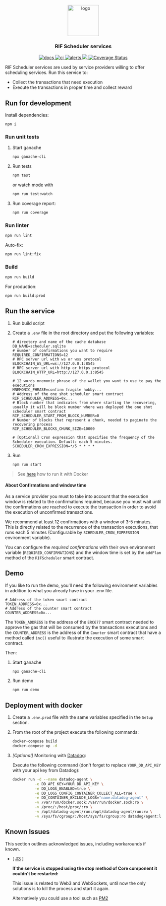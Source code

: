 <p align="middle">
    <img src="https://www.rifos.org/assets/img/logo.svg" alt="logo" height="100" >
</p>
<h3 align="middle">RIF Scheduler services</h3>
<p align="middle">
    <a href="https://developers.rsk.co/rif/scheduler/services">
        <img src="https://img.shields.io/badge/-docs-brightgreen" alt="docs" />
    </a>
    <a href="https://github.com/rsksmart/rif-scheduler-services/actions/workflows/ci.yml" alt="ci">
        <img src="https://github.com/rsksmart/rif-scheduler-services/actions/workflows/ci.yml/badge.svg" alt="ci" />
    </a>
    <a href="https://lgtm.com/projects/g/rsksmart/rif-scheduler-services/alerts/">
        <img src="https://img.shields.io/lgtm/alerts/github/rsksmart/rif-scheduler-services" alt="alerts">
    </a>
    <a href="https://lgtm.com/projects/g/rsksmart/rif-scheduler-services/context:javascript">
        <img src="https://img.shields.io/lgtm/grade/javascript/github/rsksmart/rif-scheduler-services">
    </a>
    <a href='https://coveralls.io/github/rsksmart/rif-scheduler-services?branch=main'>
        <img src='https://coveralls.io/repos/github/rsksmart/rif-scheduler-services/badge.svg?branch=develop' alt='Coverage Status' />
    </a>
</p>

RIF Scheduler services are used by service providers willing to offer scheduling services. Run this service to:

- Collect the transactions that need execution
- Execute the transactions in proper time and collect reward

## Run for development

Install dependencies:

```sh
npm i
```

### Run unit tests

1. Start ganache

    ```sh
    npx ganache-cli
    ```

2. Run tests

    ```sh
    npm test
    ```

    or watch mode with

    ```sh
    npm run test:watch
    ```

3. Run coverage report:

    ```sh
    npm run coverage
    ```

### Run linter

```sh
npm run lint
```

Auto-fix:

```sh
npm run lint:fix
```

### Build

```sh
npm run build
```

For production:

```sh
npm run build:prod
```

## Run the service

1. Run build script

2. Create a `.env` file in the root directory and put the following variables:

    ```dosini
    # directory and name of the cache database
    DB_NAME=scheduler.sqlite
    # number of confirmations you want to require
    REQUIRED_CONFIRMATIONS=12
    # RPC server url with ws or wss protocol
    BLOCKCHAIN_WS_URL=ws://127.0.0.1:8545
    # RPC server url with http or https protocol
    BLOCKCHAIN_HTTP_URL=http://127.0.0.1:8545

    # 12 words mnemonic phrase of the wallet you want to use to pay the executions
    MNEMONIC_PHRASE=confirm fragile hobby...
    # Address of the one shot scheduler smart contract
    RIF_SCHEDULER_ADDRESS=0x...
    # Block number that indicates from where starting the recovering, usually it will be block number where was deployed the one shot scheduler smart contract
    RIF_SCHEDULER_START_FROM_BLOCK_NUMBER=0
    # Number of blocks that represent a chunk, needed to paginate the recovering process
    RIF_SCHEDULER_BLOCKS_CHUNK_SIZE=10000

    # [Optional] Cron expression that specifies the frequency of the Scheduler execution. Default: each 5 minutes.
    SCHEDULER_CRON_EXPRESSION=*/5 * * * *
    ```

3. Run

    ```sh
    npm run start
    ```

> See [here](#deployment-with-docker) how to run it with Docker

#### About Confirmations and window time

As a service provider you must to take into account that the execution window is related to the confirmations required, because you must wait until the confirmations are reached to execute the transaction in order to avoid the execution of unconfirmed transactions.

We recommend at least 12 confirmations with a window of 3-5 minutes. This is directly related to the recurrence of the transaction executions, that runs each 5 minutes (Configurable by `SCHEDULER_CRON_EXPRESSION` environment variable).  

You can configure the *required confirmations* with their own environment variable (`REQUIRED_CONFIRMATIONS`) and the window time is set by the `addPlan` method of the `RIFScheduler` smart contract.

## Demo

If you like to run the demo, you'll need the following environment variables in addition to what you already have in your .env file.

```dosini
# Address of the token smart contract
TOKEN_ADDRESS=0x...
# Address of the counter smart contract
COUNTER_ADDRESS=0x...
```

The `TOKEN_ADDRESS` is the address of the `ERC677` smart contract needed to approve the gas that will be consumed by the transactions executions and the `COUNTER_ADDRESS` is the address of the `Counter` smart contract that have a method called `inc()` useful to illustrate the execution of some smart contract.

Then:

1. Start ganache

    ```sh
    npx ganache-cli
    ```

2. Run demo

    ```sh
    npm run demo
    ```

## Deployment with docker

1. Create a `.env.prod` file with the same variables specified in the `Setup` section.

2. From the root of the project execute the following commands:

    ```sh
    docker-compose build
    docker-compose up -d
    ```

3. *[Optional]* Monitoring with [Datadog](https://www.datadoghq.com/):

    Execute the following command (don't forget to replace `YOUR_DD_API_KEY` with your api key from Datadog):

    ```sh
    docker run -d --name datadog-agent \
              -e DD_API_KEY=YOUR_DD_API_KEY \
              -e DD_LOGS_ENABLED=true \
              -e DD_LOGS_CONFIG_CONTAINER_COLLECT_ALL=true \
              -e DD_CONTAINER_EXCLUDE_LOGS="name:datadog-agent" \
              -v /var/run/docker.sock:/var/run/docker.sock:ro \
              -v /proc/:/host/proc/:ro \
              -v /opt/datadog-agent/run:/opt/datadog-agent/run:rw \
              -v /sys/fs/cgroup/:/host/sys/fs/cgroup:ro datadog/agent:latest
    ```

## Known Issues

This section outlines acknowledged issues, including workarounds if known.

- [ [#3](https://github.com/rsksmart/rif-scheduler-services/issues/3) ]

  **If the service is stopped using the stop method of Core component it couldn't be restarted:**

  This issue is related to Web3 and WebSockets, until now the only solutions is to kill the process and start it again.

  Alternatively you could use a tool such as [PM2](https://www.npmjs.com/package/pm2)
